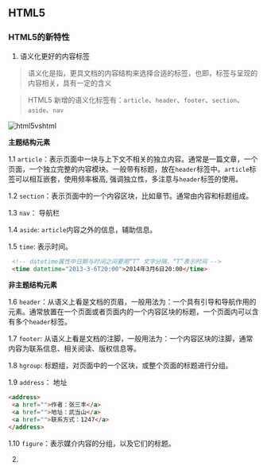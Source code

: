## HTML5

### HTML5的新特性

1. 语义化更好的内容标签

> 语义化是指，更具文档的内容结构来选择合适的标签，也即，标签与呈现的内容相关，具有一定的含义

> HTML5 新增的语义化标签有：`article`、`header`、`footer`、`section`、`aside`、`nav`

  ![html5vshtml](https://github.com/buptwangsong/FE-Knowledge-collection/blob/master/img/20161015094026098.jpg)
  
 **主题结构元素**
  
 1.1 `article`：表示页面中一块与上下文不相关的独立内容。通常是一篇文章，一个页面，一个独立完整的内容模块。一般带有标题，放在`header`标签中。`article`标签可以相互嵌套，使用频率极高, 强调独立性，多注意与`header`标签的使用。
 
 1.2 `section`：表示页面中的一个内容区块，比如章节。通常由内容和标题组成。
 
 1.3 `nav`： 导航栏
 
 1.4 `aside`: `article`内容之外的信息，辅助信息。
 
 1.5 `time`: 表示时间。
 
 ```html
  <!-- datetime属性中日期与时间之间要用“T” 文字分隔，“T”表示时间 -->
  <time datetime="2013-3-6T20:00">2014年3月6日20:00</time>
 ```

 **非主题结构元素**
 
 1.6 `header`：从语义上看是文档的页眉，一般用法为：一个具有引导和导航作用的元素。通常放置在一个页面或者页面内的一个内容区块的标题，一个页面内可以含有多个`header`标签。

 1.7 `footer`: 从语义上看是文档的注脚，一般用法为：一个内容区块的注脚，通常内容为联系信息、相关阅读、版权信息等。
 
 1.8 `hgroup`: 标题组，对页面中的一个区块，或整个页面的标题进行分组。
 
 1.9 `address`： 地址
 
 ```html
 <address>
  <a href="">作者：张三丰</a>
  <a href="">地址：武当山</a>
  <a href="">联系方式：1247</a>
</address>
 ```
 
 1.10 `figure`：表示媒介内容的分组，以及它们的标题。

2. 
